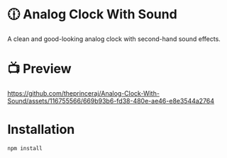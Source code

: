 # 🕧 Analog Clock With Sound
A clean and good-looking analog clock with second-hand sound effects.

# 📺 Preview
https://github.com/theprinceraj/Analog-Clock-With-Sound/assets/116755566/669b93b6-fd38-480e-ae46-e8e3544a2764

# Installation
`npm install` 
